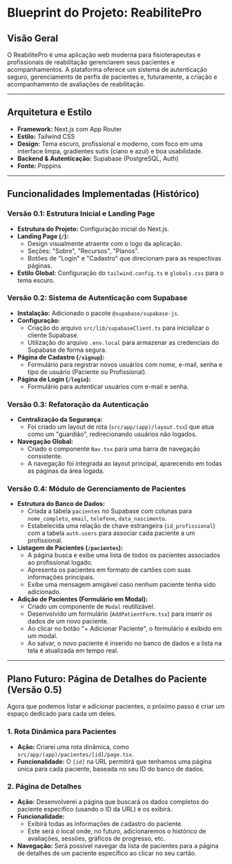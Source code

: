 
# Blueprint do Projeto: ReabilitePro

## Visão Geral

O ReabilitePro é uma aplicação web moderna para fisioterapeutas e profissionais de reabilitação gerenciarem seus pacientes e acompanhamentos. A plataforma oferece um sistema de autenticação seguro, gerenciamento de perfis de pacientes e, futuramente, a criação e acompanhamento de avaliações de reabilitação.

---

## Arquitetura e Estilo

- **Framework:** Next.js com App Router
- **Estilo:** Tailwind CSS
- **Design:** Tema escuro, profissional e moderno, com foco em uma interface limpa, gradientes sutis (ciano e azul) e boa usabilidade.
- **Backend & Autenticação:** Supabase (PostgreSQL, Auth)
- **Fonte:** Poppins

---

## Funcionalidades Implementadas (Histórico)

### **Versão 0.1: Estrutura Inicial e Landing Page**
- **Estrutura do Projeto:** Configuração inicial do Next.js.
- **Landing Page (`/`):**
  - Design visualmente atraente com o logo da aplicação.
  - Seções: "Sobre", "Recursos", "Planos".
  - Botões de "Login" e "Cadastro" que direcionam para as respectivas páginas.
- **Estilo Global:** Configuração do `tailwind.config.ts` e `globals.css` para o tema escuro.

### **Versão 0.2: Sistema de Autenticação com Supabase**
- **Instalação:** Adicionado o pacote `@supabase/supabase-js`.
- **Configuração:**
  - Criação do arquivo `src/lib/supabaseClient.ts` para inicializar o cliente Supabase.
  - Utilização do arquivo `.env.local` para armazenar as credenciais do Supabase de forma segura.
- **Página de Cadastro (`/signup`):**
  - Formulário para registrar novos usuários com nome, e-mail, senha e tipo de usuário (Paciente ou Profissional).
- **Página de Login (`/login`):**
  - Formulário para autenticar usuários com e-mail e senha.

### **Versão 0.3: Refatoração da Autenticação**
- **Centralização da Segurança:**
  - Foi criado um layout de rota (`src/app/(app)/layout.tsx`) que atua como um "guardião", redirecionando usuários não logados.
- **Navegação Global:**
  - Criado o componente `Nav.tsx` para uma barra de navegação consistente.
  - A navegação foi integrada ao layout principal, aparecendo em todas as páginas da área logada.

### **Versão 0.4: Módulo de Gerenciamento de Pacientes**
- **Estrutura do Banco de Dados:**
  - Criada a tabela `pacientes` no Supabase com colunas para `nome_completo`, `email`, `telefone`, `data_nascimento`.
  - Estabelecida uma relação de chave estrangeira (`id_profissional`) com a tabela `auth.users` para associar cada paciente a um profissional.
- **Listagem de Pacientes (`/pacientes`):**
  - A página busca e exibe uma lista de todos os pacientes associados ao profissional logado.
  - Apresenta os pacientes em formato de cartões com suas informações principais.
  - Exibe uma mensagem amigável caso nenhum paciente tenha sido adicionado.
- **Adição de Pacientes (Formulário em Modal):**
  - Criado um componente de `Modal` reutilizável.
  - Desenvolvido um formulário (`AddPatientForm.tsx`) para inserir os dados de um novo paciente.
  - Ao clicar no botão "+ Adicionar Paciente", o formulário é exibido em um modal.
  - Ao salvar, o novo paciente é inserido no banco de dados e a lista na tela é atualizada em tempo real.

---

## **Plano Futuro: Página de Detalhes do Paciente (Versão 0.5)**

Agora que podemos listar e adicionar pacientes, o próximo passo é criar um espaço dedicado para cada um deles.

### **1. Rota Dinâmica para Pacientes**
- **Ação:** Criarei uma rota dinâmica, como `src/app/(app)/pacientes/[id]/page.tsx`.
- **Funcionalidade:** O `[id]` na URL permitirá que tenhamos uma página única para cada paciente, baseada no seu ID do banco de dados.

### **2. Página de Detalhes**
- **Ação:** Desenvolverei a página que buscará os dados completos do paciente específico (usando o ID da URL) e os exibirá.
- **Funcionalidade:**
  - Exibirá todas as informações de cadastro do paciente.
  - Este será o local onde, no futuro, adicionaremos o histórico de avaliações, sessões, gráficos de progresso, etc.
- **Navegação:** Será possível navegar da lista de pacientes para a página de detalhes de um paciente específico ao clicar no seu cartão.
